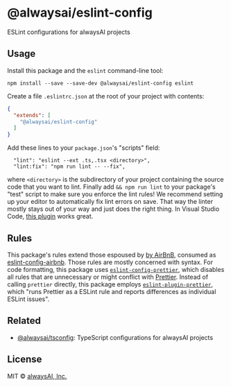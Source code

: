 # @alwaysai/eslint-config

ESLint configurations for alwaysAI projects

## Usage
Install this package and the `eslint` command-line tool:

```
npm install --save --save-dev @alwaysai/eslint-config eslint
```

Create a file `.eslintrc.json` at the root of your project with contents:

```json
{
  "extends": [
    "@alwaysai/eslint-config"
  ]
}
```

Add these lines to your `package.json`'s "scripts" field:
```
  "lint": "eslint --ext .ts,.tsx <directory>",
  "lint:fix": "npm run lint -- --fix",
```

where `<directory>` is the subdirectory of your project containing the source code that you want to lint. Finally add `&& npm run lint` to your package's "test" script to make sure you enforce the lint rules! We recommend setting up your editor to automatically fix lint errors on save. That way the linter mostly stays out of your way and just does the right thing. In Visual Studio Code, [this plugin](https://marketplace.visualstudio.com/items?itemName=dbaeumer.vscode-eslint) works great.

## Rules
This package's rules extend those espoused by [by AirBnB](https://github.com/airbnb/javascript), consumed as [eslint-config-airbnb](https://www.npmjs.com/package/eslint-config-airbnb). Those rules are mostly concerned with syntax. For code formatting, this package uses [`eslint-config-prettier`](https://github.com/prettier/eslint-config-prettier), which disables all rules that are unnecessary or might conflict with [Prettier](https://prettier.io/). Instead of calling `prettier` directly, this package employs [`eslint-plugin-prettier`](https://github.com/prettier/eslint-plugin-prettier), which "runs Prettier as a ESLint rule and reports differences as individual ESLint issues".

## Related
- [@alwaysai/tsconfig](https://github.com/alwaysai/tsconfig): TypeScript configurations for alwaysAI projects

## License
MIT © [alwaysAI, Inc.](https://alwaysai.co)
